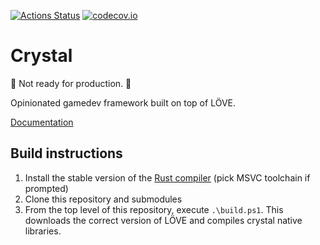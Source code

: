 [![Actions Status](https://github.com/agersant/crystal/workflows/Build/badge.svg)](https://github.com/agersant/crystal/actions) [![codecov.io](http://codecov.io/github/agersant/crystal/branch/master/graphs/badge.svg)](http://codecov.io/github/agersant/crystal)

# Crystal

🚧 Not ready for production. 🚧

Opinionated gamedev framework built on top of LÖVE.

[Documentation](https://agersant.github.io/crystal/)

## Build instructions

1. Install the stable version of the [Rust compiler](https://www.rust-lang.org/learn/get-started) (pick MSVC toolchain if prompted)
2. Clone this repository and submodules
3. From the top level of this repository, execute `.\build.ps1`. This downloads the correct version of LÖVE and compiles crystal native libraries.
